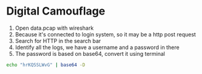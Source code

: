 # Digital Camouflage

1. Open data.pcap with wireshark
2. Because it's connected to login system, so it may be a http post request
3. Search for HTTP in the search bar
4. Identify all the logs, we have a username and a password in there
5. The password is based on base64, convert it using terminal

```bash
echo "hrKQSSLWvG" | base64 -D
```
